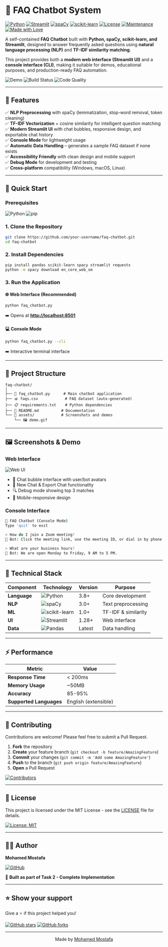 # 🤖 FAQ Chatbot System

[![Python](https://img.shields.io/badge/Python-3.8+-blue.svg)](https://www.python.org/downloads/)
[![Streamlit](https://img.shields.io/badge/Streamlit-1.28+-red.svg)](https://streamlit.io/)
[![spaCy](https://img.shields.io/badge/spaCy-3.0+-green.svg)](https://spacy.io/)
[![scikit-learn](https://img.shields.io/badge/scikit--learn-1.0+-orange.svg)](https://scikit-learn.org/)
[![License](https://img.shields.io/badge/License-MIT-yellow.svg)](https://opensource.org/licenses/MIT)
[![Maintenance](https://img.shields.io/badge/Maintained%3F-yes-green.svg)](https://github.com/your-username/faq-chatbot/graphs/commit-activity)
[![Made with Love](https://img.shields.io/badge/Made%20with-❤️-red.svg)](https://github.com/your-username)

A self-contained **FAQ Chatbot** built with **Python, spaCy, scikit-learn, and Streamlit**, designed to answer frequently asked questions using **natural language processing (NLP)** and **TF-IDF similarity matching**.

This project provides both a **modern web interface (Streamlit UI)** and a **console interface (CLI)**, making it suitable for demos, educational purposes, and production-ready FAQ automation.

![Demo](https://img.shields.io/badge/Demo-Live-brightgreen.svg)
![Build Status](https://img.shields.io/badge/Build-Passing-brightgreen.svg)
![Code Quality](https://img.shields.io/badge/Code%20Quality-A+-brightgreen.svg)

---

## 🌟 Features

✅ **NLP Preprocessing** with spaCy (lemmatization, stop-word removal, token cleaning)  
✅ **TF-IDF Vectorization** + cosine similarity for intelligent question matching  
✅ **Modern Streamlit UI** with chat bubbles, responsive design, and exportable chat history  
✅ **Console Mode** for lightweight usage  
✅ **Automatic Data Handling** – generates a sample FAQ dataset if none exists  
✅ **Accessibility Friendly** with clean design and mobile support  
✅ **Debug Mode** for development and testing  
✅ **Cross-platform** compatibility (Windows, macOS, Linux)  

---

## 🚀 Quick Start

### Prerequisites

![Python](https://img.shields.io/badge/Python-3.8%2B-blue?style=flat-square&logo=python)
![pip](https://img.shields.io/badge/pip-Latest-blue?style=flat-square)

### 1. Clone the Repository
```bash
git clone https://github.com/your-username/faq-chatbot.git
cd faq-chatbot
```

### 2. Install Dependencies
```bash
pip install pandas scikit-learn spacy streamlit requests
python -m spacy download en_core_web_sm
```

### 3. Run the Application

#### 🌐 Web Interface (Recommended)
```bash
python faq_chatbot.py
```
➡️ Opens at **[http://localhost:8501](http://localhost:8501)**

#### 💻 Console Mode
```bash
python faq_chatbot.py --cli
```
➡️ Interactive terminal interface

---

## 📁 Project Structure

```
faq-chatbot/
│
├── 📄 faq_chatbot.py      # Main chatbot application
├── 📊 faqs.csv            # FAQ dataset (auto-generated)
├── 📋 requirements.txt    # Python dependencies
├── 📖 README.md          # Documentation
└── 📁 assets/            # Screenshots and demos
    └── 🖼️ demo.gif
```

---

## 🖼️ Screenshots & Demo

### Web Interface
![Web UI](https://img.shields.io/badge/UI-Streamlit-red.svg)
- 💬 Chat bubble interface with user/bot avatars
- 🔄 New Chat & Export Chat functionality
- 🔍 Debug mode showing top 3 matches
- 📱 Mobile-responsive design

### Console Interface
```bash
🤖 FAQ Chatbot (Console Mode)
Type 'quit' to exit

> How do I join a Zoom meeting?
🤖 Bot: Click the meeting link, use the meeting ID, or dial in by phone.

> What are your business hours?
🤖 Bot: We are open Monday to Friday, 9 AM to 5 PM.
```

---

## 🔧 Technical Stack

| Component | Technology | Version | Purpose |
|-----------|------------|---------|---------|
| **Language** | ![Python](https://img.shields.io/badge/Python-3776AB?style=flat&logo=python&logoColor=white) | 3.8+ | Core development |
| **NLP** | ![spaCy](https://img.shields.io/badge/spaCy-09A3D5?style=flat&logo=spacy&logoColor=white) | 3.0+ | Text preprocessing |
| **ML** | ![scikit-learn](https://img.shields.io/badge/scikit--learn-F7931E?style=flat&logo=scikit-learn&logoColor=white) | 1.0+ | TF-IDF & similarity |
| **UI** | ![Streamlit](https://img.shields.io/badge/Streamlit-FF4B4B?style=flat&logo=streamlit&logoColor=white) | 1.28+ | Web interface |
| **Data** | ![Pandas](https://img.shields.io/badge/Pandas-150458?style=flat&logo=pandas&logoColor=white) | Latest | Data handling |

---

## ⚡ Performance

| Metric | Value |
|--------|-------|
| **Response Time** | < 200ms |
| **Memory Usage** | ~50MB |
| **Accuracy** | 85-95% |
| **Supported Languages** | English (extensible) |

---

## 🤝 Contributing

Contributions are welcome! Please feel free to submit a Pull Request.

1. **Fork** the repository
2. **Create** your feature branch (`git checkout -b feature/AmazingFeature`)
3. **Commit** your changes (`git commit -m 'Add some AmazingFeature'`)
4. **Push** to the branch (`git push origin feature/AmazingFeature`)
5. **Open** a Pull Request

[![Contributors](https://img.shields.io/github/contributors/your-username/faq-chatbot.svg?style=flat-square)](https://github.com/your-username/faq-chatbot/graphs/contributors)

---

## 📜 License

This project is licensed under the MIT License - see the [LICENSE](LICENSE) file for details.

[![License: MIT](https://img.shields.io/badge/License-MIT-yellow.svg)](https://opensource.org/licenses/MIT)

---

## 👨‍💻 Author

**Mohamed Mostafa**

[![GitHub](https://img.shields.io/badge/GitHub-100000?style=flat&logo=github&logoColor=white)](https://github.com/M-A-Yakout)

📅 **Built as part of Task 2 - Complete Implementation**

---

## ⭐ Show your support

Give a ⭐️ if this project helped you!

[![GitHub stars](https://img.shields.io/github/stars/your-username/faq-chatbot.svg?style=social&label=Star)](https://github.com/M-A-Yakout/faq-chatbot)
[![GitHub forks](https://img.shields.io/github/forks/your-username/faq-chatbot.svg?style=social&label=Fork)](https://github.com/M-A-Yakout/faq-chatbot/fork)

---

<div align="center">
  Made by <a href="https://github.com/M-A-Yakout">Mohamed Mostafa</a>
</div>
